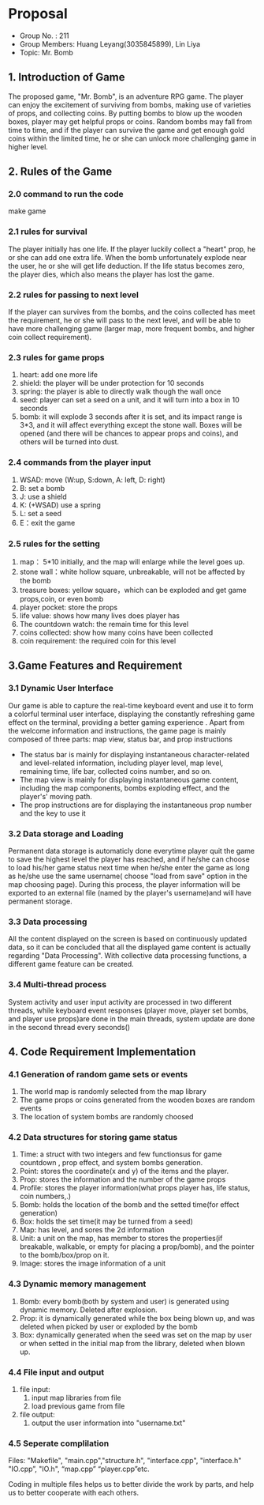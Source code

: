 # Proposal

- Group No. : 211
- Group Members: Huang Leyang(3035845899), Lin Liya
- Topic: Mr. Bomb

## 1. Introduction of Game

The proposed game, "Mr. Bomb", is an adventure RPG game. The player can enjoy the excitement of surviving from bombs, making use of varieties of props, and collecting coins.  By putting bombs to blow up the wooden boxes, player may get helpful props or coins. Random bombs may fall from time to time, and if the player can survive the game and get enough gold coins within the limited time, he or she can unlock more challenging game in higher level.

## 2. Rules of the Game

### 2.0 command to run the code

make game

### 2.1 rules for survival

The player initially has one life. If the player luckily collect a "heart" prop, he or she can add one extra life. When the bomb unfortunately explode near the user, he or she will get life deduction. If the life status becomes zero, the player dies, which also means the player has lost the game.

### 2.2 rules for passing to next level

If the player can survives from the bombs, and the coins collected has meet the requirement, he or she will pass to the next level, and will be able to have more challenging game (larger map, more frequent bombs, and higher coin collect requirement).

### 2.3 rules for game props

1) heart: add one more life
2) shield: the player will be under protection for 10 seconds
3) spring: the player is able to directly walk though the wall once
4) seed: player can set a seed on a unit, and it will turn into a box in 10 seconds
5) bomb: it will explode 3 seconds after it is set, and its impact range is 3*3,  and it will affect everything except the stone wall. Boxes will be opened (and there will be chances to appear props and coins), and others will be turned into dust.

### 2.4 commands from the player input

1) WSAD: move (W:up, S:down, A: left, D: right)
2) B: set a bomb
3) J: use a shield
4) K: (+WSAD) use a spring
5) L: set a seed
6) E：exit the game

### 2.5 rules for the setting

1. map： 5*10 initially, and the map will enlarge while the level goes up.
2. stone wall：white hollow square, unbreakable, will not be affected by the bomb
3. treasure boxes: yellow square，which can be exploded and get game props,coin, or even bomb
4. player pocket: store the props
5. life value: shows how many lives does player has
6. The countdown watch: the remain time for this level
7. coins collected: show how many coins have been collected
8. coin requirement: the required coin for this level

## 3.Game Features and Requirement

### 3.1 Dynamic User Interface

Our game is able to capture the real-time keyboard event and use it to form a colorful terminal user interface, displaying the constantly refreshing game effect on the terminal, providing a better gaming experience . Apart from the welcome information and instructions, the game page is mainly composed of three parts: map view, status bar, and prop instructions

- The status bar is mainly for displaying instantaneous character-related and level-related information, including player level, map level, remaining time, life bar, collected coins number, and so on.
- The map view is mainly for displaying instantaneous game content, including the map components, bombs exploding effect, and the player's' moving path.
- The prop instructions are for displaying the instantaneous prop number and the key to use it

### 3.2 Data storage and Loading

Permanent data storage is automaticly done everytime player quit the game to save the highest level the player has reached, and if he/she can choose to load his/her game status next time when he/she enter the game as long as he/she use the same username( choose "load from save" option in the map choosing page). During this process, the player information will be exported to an external file (named by the player's username)and will have permanent storage.

### 3.3 Data processing

All the content displayed on the screen is based on continuously updated data, so it can be concluded that all the displayed game content is actually regarding "Data Processing". With collective data processing functions, a different game feature can be created.

### 3.4 Multi-thread process

System activity and user input activity are processed in two different threads, while keyboard event responses (player move, player set bombs, and player use props)are done in the main threads, system update are done in the second thread every seconds()

## 4. Code Requirement Implementation

### 4.1 Generation of random game sets or events

1) The world map is randomly selected from the map library
2) The game props or coins generated from the wooden boxes are random events
3) The location of system bombs are randomly choosed

### 4.2 Data structures for storing game status

1) Time: a struct with two integers and few functionsus for game countdown , prop effect, and system bombs generation.
2) Point: stores the coordinate(x and y) of the items and the player.
3) Prop: stores the information and the number of the game props
4) Profile: stores the player information(what props player has, life status, coin numbers,.)
5) Bomb: holds the location of the bomb and the setted time(for effect generation)
6) Box: holds the set time(it may be turned from a seed)
7) Map: has level, and sores the 2d information
8) Unit: a unit on the map, has member to stores the properties(if breakable, walkable, or empty for placing a prop/bomb), and the pointer to the bomb/box/prop on it.
9) Image: stores the image information of a unit

### 4.3 Dynamic memory management

1. Bomb: every bomb(both by system and user) is generated using dynamic memory. Deleted after explosion.
2. Prop: it is dynamically generated while the box being blown up, and was deleted when picked by user or exploded by the bomb
3. Box: dynamically generated when the seed was set on the map by user or when setted in the initial map from the library, deleted when blown up.

### 4.4 File input and output

1) file input:
   1) input map libraries from file
   2) load previous game from file
2) file output:
   1) output the user information into "username.txt"

### 4.5 Seperate complilation

Files: "Makefile", "main.cpp","structure.h",  "interface.cpp", "interface.h" "IO.cpp”, "IO.h", “map.cpp” “player.cpp”etc.

Coding in multiple files helps us to better divide the work by parts, and help us to better cooperate with each others.
